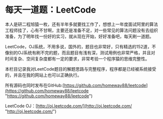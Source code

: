 每天一道题：LeetCode
========

本人是研二程旭猿一枚，还有半年多就要找工作了，想想上一年度面试阿里的算法工程师挂了，心有不甘啊，主要还是准备不足，对一些常见的算法问题没有去组织准备，为了明年找一份好的实习，就从现在开始，好好准备吧，每天刷一道题。

LeetCode，OJ系统，不用多说，国外的，题目也非常好，只有精选的152道，不像别的OJ系统有刷不完的题，而且题目有浅有深，测试用例也非常严格，并且对时间复杂、空间复杂度都有一定的要求，非常考验一个程序猿的思维完整性。

本栏目记录我对LeetCode题目的解题思路与完整程序，程序都是已经被系统接受的，并且在我的网站上也可以正确执行。

所有源码也同时发布在GitHub:[https://github.com/homeway88/leetcode](https://github.com/homeway88/leetcode "https://github.com/homeway88/leetcode")


LeetCode OJ：[http://oj.leetcode.com/](http://oj.leetcode.com/ "http://oj.leetcode.com/")
